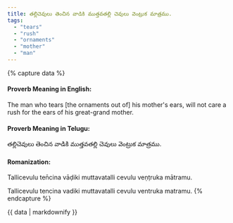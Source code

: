 ```yaml
---
title: తల్లిచెవులు తెంచిన వాడికి ముత్తవతల్లి చెవులు వెంట్రుక మాత్రము.
tags:
  - "tears"
  - "rush"
  - "ornaments"
  - "mother"
  - "man"
---
```


{% capture data %}
#### Proverb Meaning in English:
The man who tears [the ornaments out of] his mother's ears, will not care a rush for the ears of his great-grand mother.

#### Proverb Meaning in Telugu:
తల్లిచెవులు తెంచిన వాడికి ముత్తవతల్లి చెవులు వెంట్రుక మాత్రము.

#### Romanization:
Tallicevulu ten̄cina vāḍiki muttavatalli cevulu veṇṭruka mātramu.

Tallicevulu tencina vadiki muttavatalli cevulu ventruka matramu.
{% endcapture %}

{{ data | markdownify }}

